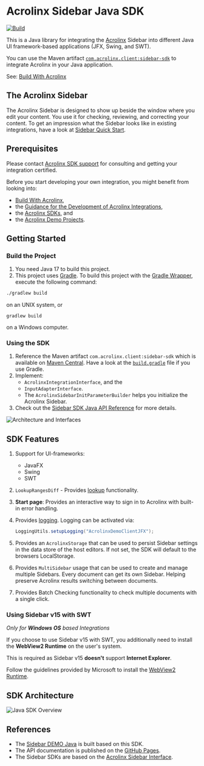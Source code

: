 # Acrolinx Sidebar Java SDK

[![Build](https://github.com/acrolinx/sidebar-sdk-java/actions/workflows/build.yml/badge.svg)](https://github.com/acrolinx/sidebar-sdk-java/actions/workflows/build.yml)

This is a Java library for integrating the [Acrolinx](https://www.acrolinx.com/) Sidebar into different Java UI framework-based applications (JFX, Swing, and SWT).

You can use the Maven artifact [`com.acrolinx.client:sidebar-sdk`](https://central.sonatype.com/artifact/com.acrolinx.client/sidebar-sdk)
to integrate Acrolinx in your Java application.

See: [Build With Acrolinx](https://support.acrolinx.com/hc/en-us/categories/10209837818770-Build-With-Acrolinx)

## The Acrolinx Sidebar

The Acrolinx Sidebar is designed to show up beside the window where you edit your content.
You use it for checking, reviewing, and correcting your content.
To get an impression what the Sidebar looks like in existing integrations, have a look at
[Sidebar Quick Start](https://support.acrolinx.com/hc/en-us/articles/10252588984594-Sidebar-Quick-Start).

## Prerequisites

Please contact [Acrolinx SDK support](https://github.com/acrolinx/acrolinx-coding-guidance/blob/main/topics/sdk-support.md)
for consulting and getting your integration certified.

Before you start developing your own integration, you might benefit from looking into:

* [Build With Acrolinx](https://support.acrolinx.com/hc/en-us/categories/10209837818770-Build-With-Acrolinx),
* the [Guidance for the Development of Acrolinx Integrations](https://github.com/acrolinx/acrolinx-coding-guidance),
* the [Acrolinx SDKs](https://github.com/acrolinx?q=sdk), and
* the [Acrolinx Demo Projects](https://github.com/acrolinx?q=demo).

## Getting Started

### Build the Project

1. You need Java 17 to build this project.
2. This project uses [Gradle](https://gradle.org/).
To build this project with the [Gradle Wrapper](https://docs.gradle.org/current/userguide/gradle_wrapper.html#sec:using_wrapper), execute the following command:

```bash
./gradlew build
```

on an UNIX system, or

```batch
gradlew build
```

on a Windows computer.

### Using the SDK

1. Reference the Maven artifact `com.acrolinx.client:sidebar-sdk` which is available on
[Maven Central](https://central.sonatype.com/artifact/com.acrolinx.client/sidebar-sdk).
Have a look at the [`build.gradle`](build.gradle) file if you use Gradle.
2. Implement:
    + `AcrolinxIntegrationInterface`, and the
    + `InputAdapterInterface`.
    + The `AcrolinxSidebarInitParameterBuilder` helps you initialize the Acrolinx Sidebar.
3. Check out the [Sidebar SDK Java API Reference](https://acrolinx.github.io/sidebar-sdk-java/) for more details.

![Architecture and Interfaces](img/ArchitectureInterfaces.png)

## SDK Features

1. Support for UI-frameworks:
    + JavaFX
    + Swing
    + SWT
2. `LookupRangesDiff` - Provides [lookup](https://github.com/acrolinx/acrolinx-coding-guidance/blob/main/topics/text-lookup.md)
functionality.
3. **Start page**: Provides an interactive way to sign in to Acrolinx with built-in error handling.
4. Provides [logging](https://github.com/acrolinx/acrolinx-coding-guidance/blob/main/topics/logging.md).
Logging can be activated via:

    ```java
    LoggingUtils.setupLogging("AcrolinxDemoClientJFX");
    ```

5. Provides an `AcrolinxStorage` that can be used to persist Sidebar settings in the data store of the host editors.
If not set, the SDK will default to the browsers LocalStorage.

6. Provides `MultiSidebar` usage that can be used to create and manage multiple Sidebars. Every document can get its own Sidebar.
Helping preserve Acrolinx results switching between documents.

7. Provides Batch Checking functionality to check multiple documents with a single click.

### Using Sidebar v15 with SWT

_Only for **Windows OS** based Integrations_

If you choose to use Sidebar v15 with SWT, you additionally need to install the **WebView2 Runtime** on the user's system.

This is required as Sidebar v15 **doesn't** support **Internet Explorer**.

Follow the guidelines provided by Microsoft to install the [WebView2 Runtime](https://developer.microsoft.com/en-us/microsoft-edge/webview2/).

## SDK Architecture

![Java SDK Overview](img/SketchJavaSDKComponents.png)

## References

* The [Sidebar DEMO Java](https://github.com/acrolinx/acrolinx-sidebar-demo-java) is built based on this SDK.
* The API documentation is published on the [GitHub Pages](https://acrolinx.github.io/sidebar-sdk-java/).
* The Sidebar SDKs are based on the [Acrolinx Sidebar Interface](https://acrolinx.github.io/sidebar-interface/).
